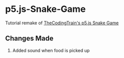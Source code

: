# p5.js-Snake-Game

Tutorial remake of [TheCodingTrain's p5.js Snake Game](https://thecodingtrain.com/CodingChallenges/003-snake-game-p5.html)

## Changes Made

1. Added sound when food is picked up

